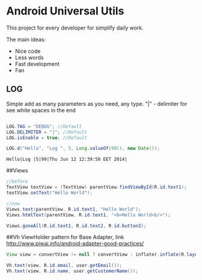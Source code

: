 # Android Universal Utils
This project for every developer for simplify daily work.

The main ideas:
* Nice code
* Less words
* Fast development
* Fan

## LOG
Simple add as many parameters as you need, any type. "|" - delimiter for see white spaces in the end
```java

LOG.TAG = "DEBUG"; //Default
LOG.DELIMITER = "|"; //Default
LOG.isEnable = true; //Default

LOG.d("Hello", "Log ", 5, Long.valueOf(99l), new Date());
```
```
Hello|Log |5|99|Thu Jun 12 12:39:50 EET 2014|
```
##Views
```java
//before
TextView textView = (TextView) parentView.findViewById(R.id.text1);
textView.setText("Hello World");

//now
Views.text(parentView, R.id.text1, "Hello World");
Views.htmlText(parentView, R.id.text1, "<b>Hello World<b/>");

Views.goneAll(R.id.text1, R.id.text2, R.id.button3);
```
##Vh
ViewHolder pattern for Base Adapter, link http://www.piwai.info/android-adapter-good-practices/
```java
View view = convertView != null ? convertView : inflater.inflate(R.layout.details, null);

Vh.text(view, R.id.email, user.getEmail());
Vh.text(view, R.id.name, user.getCustomerName());
```